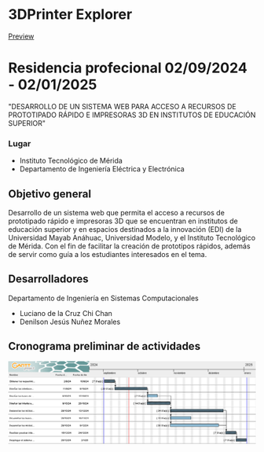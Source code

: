 # 3DPrinter Explorer

[Preview](https://denilsonnm.github.io/3DPrinter-Explorer/)

# Residencia profecional 02/09/2024 - 02/01/2025

"DESARROLLO DE UN SISTEMA WEB PARA ACCESO A RECURSOS DE PROTOTIPADO RÁPIDO E IMPRESORAS 3D EN INSTITUTOS DE EDUCACIÓN SUPERIOR"

### Lugar

- Instituto Tecnológico de Mérida
- Departamento de Ingeniería Eléctrica y Electrónica

## Objetivo general

Desarrollo de un sistema web que permita el acceso a recursos de prototipado rápido e impresoras 3D que se encuentran en institutos de educación superior y en espacios destinados a la innovación (EDI) de la Universidad Mayab Anáhuac, Universidad Modelo, y el Instituto Tecnológico de Mérida. Con el fin de facilitar la creación de prototipos rápidos, además de servir como guía a los estudiantes interesados en el tema.

## Desarrolladores

Departamento de Ingeniería en Sistemas Computacionales

- Luciano de la Cruz Chi Chan
- Denilson Jesús Nuñez Morales

## Cronograma preliminar de actividades

![Cronograma](/pictures/Residencia2024.png "02/09/2024 - 02/01/2025")
